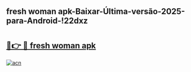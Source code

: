 
## fresh woman apk-Baixar-Última-versão-2025-para-Android-!22dxz

# <h2><a href="https://andorid.site?title=fresh_woman_apk&ref=27">🔗👉 🔴 fresh woman apk</a></h2>

[![acn](https://github.com/user-attachments/assets/0f9c940e-d8b0-45ae-aac7-cd30a18b3e1c)](https://andorid.site?title=fresh_woman_apk&ref=27)

